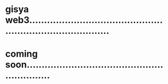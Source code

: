# gisya web3................................................................................
# coming soon.............................................................
